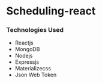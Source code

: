 # Scheduling-react

### Technologies Used
- Reactjs
- MongoDB
- Nodejs
- Expressjs
- Materializecss
- Json Web Token